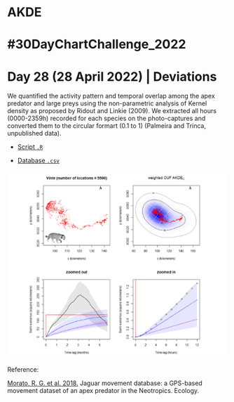 # AKDE

# #30DayChartChallenge_2022

# Day 28 (28 April 2022) | Deviations

We quantified the activity pattern and temporal overlap among the apex predator and large preys using the non-parametric analysis of Kernel density as proposed by Ridout and Linkie (2009). We extracted all hours (0000-2359h) recorded for each species on the photo-captures and converted them to the circular formart (0.1 to 1) (Palmeira and Trinca, unpublished data).

- [Script `.R`](https://github.com/fblpalmeira/AKDE/blob/main/data/ctmm_20.R)

- [Database `.csv`](https://github.com/fblpalmeira/AKDE/blob/main/data/vinte.txt)

<img src="https://github.com/fblpalmeira/AKDE/blob/main/data/akde_jaguar.png">

Reference:

[Morato, R. G. et al. 2018.](http://doi.org/10.1002/ecy.2379) Jaguar movement database: a GPS-based movement dataset of an apex predator in the Neotropics. Ecology.
